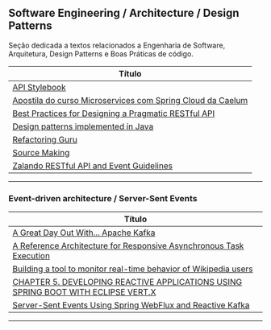 ## Software Engineering / Architecture / Design Patterns

Seção dedicada a textos relacionados a Engenharia de Software, Arquitetura, Design Patterns e Boas Práticas de código.


| **Título**  |
|---|
|[API Stylebook]|
|[Apostila do curso Microservices com Spring Cloud da Caelum]|
|[Best Practices for Designing a Pragmatic RESTful API]|
|[Design patterns implemented in Java]|
|[Refactoring Guru]|
|[Source Making]|
|[Zalando RESTful API and Event Guidelines]|
------------

[API Stylebook]: <http://apistylebook.com/>

[Apostila do curso Microservices com Spring Cloud da Caelum]: <https://github.com/caelum/apostila-microservices-com-spring-cloud>

[Best Practices for Designing a Pragmatic RESTful API]: <https://www.vinaysahni.com/best-practices-for-a-pragmatic-restful-api>

[Design patterns implemented in Java]: <https://java-design-patterns.com/>

[Refactoring Guru]: <https://refactoring.guru/>

[Source Making]: <https://sourcemaking.com/>

[Zalando RESTful API and Event Guidelines]: <https://opensource.zalando.com/restful-api-guidelines/#_zalando_restful_api_and_event_guidelines>

### Event-driven architecture / Server-Sent Events

|**Título** |
|---|
|[A Great Day Out With... Apache Kafka]|
|[A Reference Architecture for Responsive Asynchronous Task Execution]|
|[Building a tool to monitor real-time behavior of Wikipedia users]|
|[CHAPTER 5. DEVELOPING REACTIVE APPLICATIONS USING SPRING BOOT WITH ECLIPSE VERT.X]|
|[Server-Sent Events Using Spring WebFlux and Reactive Kafka]|
------------

[A Great Day Out With... Apache Kafka]: <https://a-great-day-out-with.github.io/kafka.html>
[A Reference Architecture for Responsive Asynchronous Task Execution]: <https://medium.com/event-driven-utopia/a-reference-architecture-for-responsive-asynchronous-task-execution-783bd2a1ed8b>
[Building a tool to monitor real-time behavior of Wikipedia users]: <https://medium.com/apache-pinot-developer-blog/analyzing-wikipedia-in-real-time-with-apache-kafka-and-pinot-4b4e5e36936b>
[CHAPTER 5. DEVELOPING REACTIVE APPLICATIONS USING SPRING BOOT WITH ECLIPSE VERT.X]: <https://access.redhat.com/documentation/en-us/red_hat_support_for_spring_boot/2.2/html/spring_boot_runtime_guide/developing-reactive-applications-using-spring-boot-vertx_spring-boot#server-sent-events_spring-boot>
[Server-Sent Events Using Spring WebFlux and Reactive Kafka]: <https://medium.com/egen/server-sent-events-using-spring-webflux-and-reactive-kafka-1a7ddbca4f5d>

